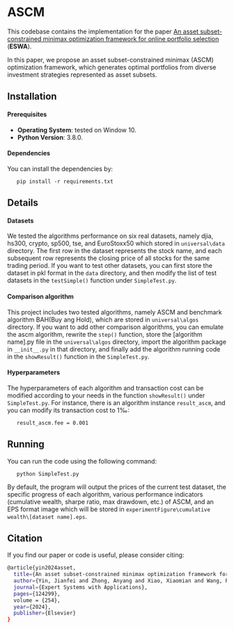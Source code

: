 # ASCM
This codebase contains the implementation for the paper [An asset subset-constrained minimax optimization framework for online portfolio selection](https://doi.org/10.1016/j.eswa.2024.124299) (**ESWA**).

In this paper, we propose an asset subset-constrained minimax (ASCM) optimization framework, which generates optimal portfolios from diverse investment strategies represented as asset subsets.

## Installation

#### Prerequisites

- **Operating System**: tested on Window 10.
- **Python Version**: 3.8.0.

#### Dependencies

You can install the dependencies by:

```
   pip install -r requirements.txt
```

## Details

#### Datasets
We tested the algorithms performance on six real datasets, namely djia, hs300, crypto, sp500, tse, and EuroStoxx50 which stored in `universal\data` directory. The first row in the dataset represents the stock name, and each subsequent row represents the closing price of all stocks for the same trading period. If you want to test other datasets, you can first store the dataset in pkl format in the `data` directory, and then modify the list of test datasets in the `testSimple()` function under `SimpleTest.py`.

#### Comparison algorithm

This project includes two tested algorithms, namely ASCM and benchmark algorithm BAH(Buy ang Hold), which are stored in `universal\algos` directory. If you want to add other comparison algorithms, you can emulate the ascm algorithm, rewrite the `step()` function, store the [algorithm name].py file in the `universal\algos` directory, import the algorithm package in `__init__.py` in that directory, and finally add the algorithm running code in the `showResult()` function in the `SimpleTest.py`.

#### Hyperparameters

The hyperparameters of each algorithm and transaction cost can be modified according to your needs in the function `showResult()` under `SimpleTest.py`. For instance, there is an algorithm instance `result_ascm`, and you can modify its transaction cost to 1‰:
```
   result_ascm.fee = 0.001
```

## Running

You can run the code using the following command:

```
   python SimpleTest.py
```
By default, the program will output the prices of the current test dataset, the specific progress of each algorithm, various performance indicators (cumulative wealth, sharpe ratio, max drawdown, etc.) of ASCM, and an EPS format image which will be stored in `experimentFigure\cumulative wealth\[dataset name].eps`.


## Citation
If you find our paper or code is useful, please consider citing:
```bash
@article{yin2024asset,
  title={An asset subset-constrained minimax optimization framework for online portfolio selection},
  author={Yin, Jianfei and Zhong, Anyang and Xiao, Xiaomian and Wang, Ruili and Huang, Joshua Zhexue},
  journal={Expert Systems with Applications},
  pages={124299},
  volume = {254},
  year={2024},
  publisher={Elsevier}
}
```

